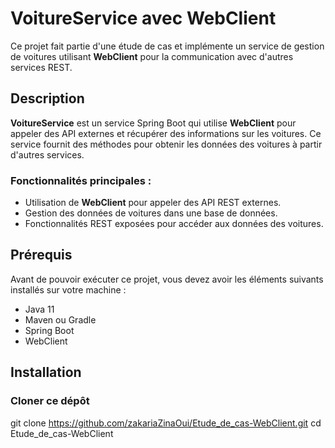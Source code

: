 # VoitureService avec WebClient

Ce projet fait partie d'une étude de cas et implémente un service de gestion de voitures utilisant **WebClient** pour la communication avec d'autres services REST.

## Description

**VoitureService** est un service Spring Boot qui utilise **WebClient** pour appeler des API externes et récupérer des informations sur les voitures. Ce service fournit des méthodes pour obtenir les données des voitures à partir d'autres services.

### Fonctionnalités principales :

- Utilisation de **WebClient** pour appeler des API REST externes.
- Gestion des données de voitures dans une base de données.
- Fonctionnalités REST exposées pour accéder aux données des voitures.

## Prérequis

Avant de pouvoir exécuter ce projet, vous devez avoir les éléments suivants installés sur votre machine :

- Java 11 
- Maven ou Gradle
- Spring Boot
- WebClient

## Installation
### Cloner ce dépôt

git clone https://github.com/zakariaZinaOui/Etude_de_cas-WebClient.git
cd Etude_de_cas-WebClient
